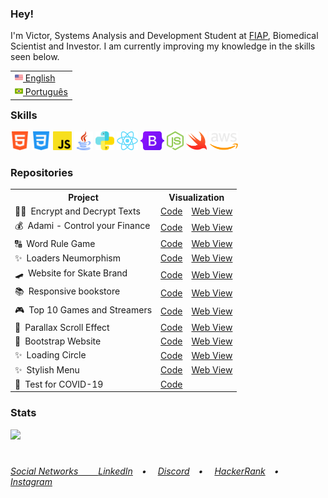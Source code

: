<h3>Hey!</h3>
I'm Victor, Systems Analysis and Development Student at <a href="https://www.fiap.com.br/" target="_blank">FIAP</a>, Biomedical Scientist and Investor. I am currently improving my knowledge in the skills seen below.<br>

<table align="right">
 <tr><td><a href="README.md"><img src="assets/us-flag.png" height="13"> English</a></td></tr>
 <tr><td><a href="README_pt.md"><img src="assets/br-flag.png" height="13"> Português</a></td></tr>
</table>
<h3>Skills</h3>

<div>
  <img src = "assets/html5.png" alt="HTML5" height = "30px">
  <img src = "assets/css.png" alt="CSS3" height = "30px">
  <img src = "assets/javascript.png" alt="JavaScript" height = "30px">
  <img src = "assets/java.png" alt="Java" height = "30px">
  <img src = "assets/python.png" alt="Python" height = "30px">
  <img src = "assets/react.png" alt="React" height = "30px">
  <img src = "assets/bootstrap.png" alt="Bootstrap" height = "30px">
  <img src = "assets/node.png" alt="Node" height = "30px">
  <img src = "assets/swift.png" alt="Swiift" height = "30px">
  <img src = "assets/aws.png" alt="aws" height = "30px">
 </div>

<h3>Repositories</h3>
<table>
  <tr>
   <th>Project</th>
   <th colspan="2">Visualization</th>
  </tr>
  <tr>
   <td>👨‍💻&ensp;Encrypt and Decrypt Texts</td>
   <td><a href="https://github.com/VictorlBueno/encrypt" target="_blank">Code</a></td>
   <td><a href="https://vlb-encrypt.netlify.app/" target="_blank">Web View</a></td>
 </tr>
  <tr>
   <td>💰&ensp;Adami - Control your Finance</td>
   <td><a href="https://github.com/VictorlBueno/adami" target="_blank">Code</a></td>
   <td><a href="https://vlb-adami.netlify.app/login/" target="_blank">Web View</a></td>
  </tr>
  <tr>
   <td>🔠&ensp;Word Rule Game</td>
   <td><a href="https://github.com/VictorlBueno/Word-Rule-Game" target="_blank">Code</a></td>
   <td><a href="https://vlb-word-rule-game.netlify.app/" target="_blank">Web View</a></td>
 </tr>
  <tr>
   <td>✨&ensp;Loaders Neumorphism</td>
   <td><a href="https://github.com/VictorlBueno/Loaders-Neumorphism" target="_blank">Code</a></td>
   <td><a href="https://vlb-loaders-neumorphism.netlify.app/" target="_blank">Web View</a></td>
 </tr>
  <tr>
   <td>🛹&ensp;Website for Skate Brand</td>
   <td><a href="https://github.com/VictorlBueno/skate-brand" target="_blank">Code</a></td>
   <td><a href="https://vlb-skate-brand.netlify.app/" target="_blank">Web View</a></td>
 </tr>
   <tr>
   <td>📚&ensp;Responsive bookstore</td>
   <td><a href="https://github.com/VictorlBueno/vlbooks" target="_blank">Code</a></td>
   <td><a href="https://vlb-vlbooks.netlify.app/" target="_blank">Web View</a></td>
  </tr>
  <tr>
 <tr>
  <td>🎮&ensp;Top 10 Games and Streamers</td>
  <td><a href="https://github.com/VictorlBueno/Top-Games-Streamers" target="_blank">Code</a></td>
  <td><a href="https://vlb-top-streamers-games.netlify.app/" target="_blank">Web View</a></td>
 </tr>
 <tr>
   <td>🌄&ensp;Parallax Scroll Effect</td>
   <td><a href="https://github.com/VictorlBueno/Parallax-Scroll-Effect" target="_blank">Code</a></td>
   <td><a href="https://vlb-parallax-scroll-effect.netlify.app/" target="_blank">Web View</a></td>
 </tr>
 <tr>
   <td>🍌&ensp;Bootstrap Website</td>
   <td><a href="https://github.com/VictorlBueno/fruta-fruto" target="_blank">Code</a></td>
   <td><a href="https://vlb-fruta-fruto.netlify.app" target="_blank" target="_blank">Web View</a></td>
 </tr>
 <tr>
   <td>✨&ensp;Loading Circle</td>
   <td><a href="https://github.com/VictorlBueno/Loading-Circle" target="_blank">Code</a></td>
   <td><a href="https://vlb-loading-circle.netlify.app/" target="_blank">Web View</a></td>
 </tr>
 <tr>
   <td>✨&ensp;Stylish Menu</td>
   <td><a href="https://github.com/VictorlBueno/Stylish-Menu" target="_blank">Code</a></td>
   <td><a href="https://vlb-stylish-menu.netlify.app/" target="_blank">Web View</a></td>
 </tr>
 <tr>
   <td>🦠&ensp;Test for COVID-19</td>
   <td><a href="https://github.com/VictorlBueno/Virtual-Test-COVID-19" target="_blank">Code</a></td>
 </tr>
</table>

<h3>Stats</h3>
<a href="https://github.com/victorlbueno">
<img height="180em" src="https://github-readme-stats.vercel.app/api?username=victorlbueno&show_icons=true&theme=dark&include_all_commits=true&count_private=true"/>

#
<h6>Social Networks&ensp;&ensp;&ensp;&ensp;
<a href="https://linkedin.com/in/victorlbueno/" target="_blank">LinkedIn</a>&ensp;&ensp;•&ensp;&ensp;
<a href="https://discordapp.com/users/Playsken#1180" target="_blank">Discord</a>&ensp;&ensp;•&ensp;&ensp;
<a href="https://www.hackerrank.com/Playsken" target="_blank">HackerRank</a>&ensp;&ensp;•&ensp;&ensp;
<a href="https://instagram.com/victorlbueno" target="_blank">Instagram</a></h6>
